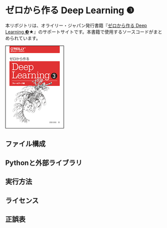 ゼロから作る Deep Learning ❸
==========================

本リポジトリは、オライリー・ジャパン発行書籍『[ゼロから作る Deep Learning ❸](https://www.oreilly.co.jp/books/978487311xxxx/)★』のサポートサイトです。本書籍で使用するソースコードがまとめられています。

![令和の時代の新ドラゴンブック！](cover.png)

## ファイル構成

## Pythonと外部ライブラリ

## 実行方法

## ライセンス

## 正誤表

